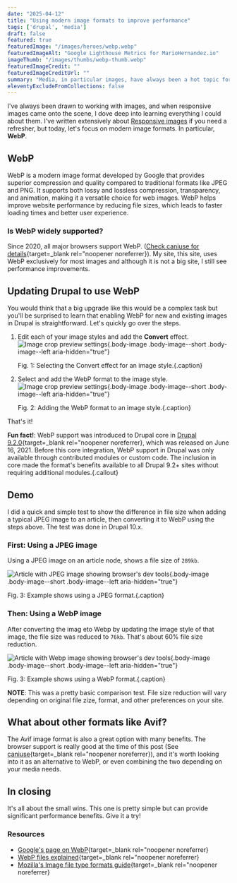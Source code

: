 ```yaml
---
date: "2025-04-12"
title: "Using modern image formats to improve performance"
tags: ['drupal', 'media']
draft: false
featured: true
featuredImage: "/images/heroes/webp.webp"
featuredImageAlt: "Google Lighthouse Metrics for MarioHernandez.io"
imageThumb: "/images/thumbs/webp-thumb.webp"
featuredImageCredit: ""
featuredImageCreditUrl: ""
summary: "Media, in particular images, have always been a hot topic for discussion as it relates to website performance. Learn about this relatively easy approach to reduce image file sizes."
eleventyExcludeFromCollections: false
---
```


I've always been drawn to working with images, and when responsive images came onto the scene, I dove deep into learning everything I could about them.
I've written extensively about [Responsive images](/series/responsive-images) if you need a refresher, but today, let's focus on modern image formats. In particular, **WebP**.

## WebP

WebP is a modern image format developed by Google that provides superior compression and quality compared to traditional formats like JPEG and PNG. It supports both lossy and lossless compression, transparency, and animation, making it a versatile choice for web images. WebP helps improve website performance by reducing file sizes, which leads to faster loading times and better user experience.

### Is WebP widely supported?

Since 2020, all major browsers support WebP. ([Check caniuse for details](https://caniuse.com/?search=webp){target=_blank rel="noopener noreferrer}). My site, this site, uses WebP exclusively for most images and although it is not a big site, I still see performance improvements.

## Updating Drupal to use WebP

You would think that a big upgrade like this would be a complex task but you'll be surprised to learn that enabling WebP for new and existing images in Drupal is straightforward. Let's quickly go over the steps.

1. Edit each of your image styles and add the **Convert** effect.
  ![Image crop preview settings](/images/blog-images/exibit-webp.png){.body-image .body-image--short .body-image--left aria-hidden="true"}

    Fig. 1: Selecting the Convert effect for an image style.{.caption}

2. Select and add the WebP format to the image style.
  ![Image crop preview settings](/images/blog-images/exibit-webp2.png){.body-image .body-image--short .body-image--left aria-hidden="true"}

    Fig. 2: Adding the WebP format to an image style.{.caption}

That's it!

**Fun fact!**: WebP support was introduced to Drupal core in [Drupal 9.2.0](https://gorannikolovski.com/blog/drupal-92-will-support-webp-images-out-box){target=_blank rel="noopener noreferrer}, which was released on June 16, 2021. Before this core integration, WebP support in Drupal was only available through contributed modules or custom code. The inclusion in core made the format's benefits available to all Drupal 9.2+ sites without requiring additional modules.{.callout}

## Demo

I did a quick and simple test to show the difference in file size when adding a typical JPEG image to an article, then converting it to WebP using the steps above. The test was done in Drupal 10.x.

### First: Using a JPEG image

Using a JPEG image on an article node, shows a file size of `289kb`.

![Article with JPEG image showing browser's dev tools](/images/blog-images/img-jpg.webp){.body-image .body-image--short .body-image--left aria-hidden="true"}

Fig. 3: Example shows using a JPEG format.{.caption}

### Then: Using a WebP image

After converting the imag eto Webp by updating the image style of that image, the file size was reduced to `76kb`. That's about 60% file size reduction.

![Article with Webp image showing browser's dev tools](/images/blog-images/img-webp.webp){.body-image .body-image--short .body-image--left aria-hidden="true"}

Fig. 3: Example shows using a WebP format.{.caption}

<span class="callout">
<strong>NOTE</strong>: This was a pretty basic comparison test. File size reduction will vary depending on original file zize, format, and other preferences on your site.
</span>

## What about other formats like Avif?

The Avif image format is also a great option with many benefits. The browser support is really good at the time of this post (See [caniuse](https://caniuse.com/?search=avif){target=_blank rel="noopener noreferrer}), and it's worth looking into it as an alternative to WebP, or even combining the two depending on your media needs.

## In closing

It's all about the small wins. This one is pretty simple but can provide significant performance benefits. Give it a try!

### Resources

* [Google's page on WebP](https://developers.google.com/speed/webp){target=_blank rel="noopener noreferrer}
* [WebP files explained](https://www.adobe.com/creativecloud/file-types/image/raster/webp-file.html){target=_blank rel="noopener noreferrer}
* [Mozilla's Image file type formats guide](https://developer.mozilla.org/en-US/docs/Web/Media/Guides/Formats/Image_types#webp_image){target=_blank rel="noopener noreferrer}
